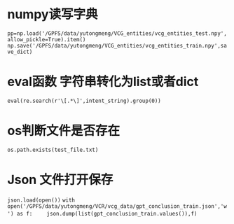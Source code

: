 # numpy读写字典
`pp=np.load('/GPFS/data/yutongmeng/VCG_entities/vcg_entities_test.npy',allow_pickle=True).item()
np.save('/GPFS/data/yutongmeng/VCG_entities/vcg_entities_train.npy',save_dict)`






# eval函数 字符串转化为list或者dict
`eval(re.search(r'\[.*\]',intent_string).group(0))`


# os判断文件是否存在
`os.path.exists(test_file.txt)`



# Json 文件打开保存
`json.load(open())`
`with open('/GPFS/data/yutongmeng/VCR/vcg_data/gpt_conclusion_train.json','w') as f:`
`    json.dump(list(gpt_conclusion_train.values()),f)`
